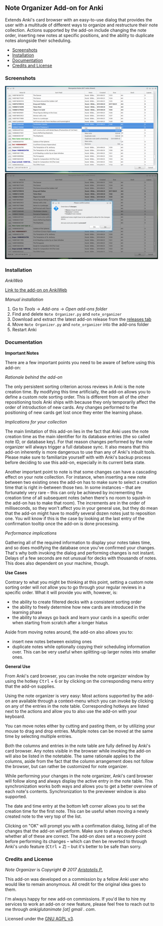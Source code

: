 ## Note Organizer Add-on for Anki

Extends Anki's card browser with an easy-to-use dialog that provides the user with a multitude of different ways to organize and restructure their note collection. Actions supported by the add-on include changing the note order, inserting new notes at specific positions, and the ability to duplicate notes alongside their scheduling.

<!-- MarkdownTOC -->

- [Screenshots](#screenshots)
- [Installation](#installation)
- [Documentation](#documentation)
- [Credits and License](#credits-and-license)

<!-- /MarkdownTOC -->

### Screenshots

![](screenshots/organizer1.png)
![](screenshots/organizer2.png)

### Installation

*AnkiWeb*

[Link to the add-on on AnkiWeb]()

*Manual installation*

1. Go to *Tools* -> *Add-ons* -> *Open add-ons folder*
2. Find and delete `Note Organizer.py` and `note_organizer`
3. Download and extract the latest add-on release from the [releases tab](https://github.com/Glutanimate/note-organizer/releases)
4. Move `Note Organizer.py` and `note_organizer` into the add-ons folder
5. Restart Anki

### Documentation

**Important Notes**

There are a few important points you need to be aware of before using this add-on:

*Rationale behind the add-on*

The only persistent sorting criterion across reviews in Anki is the note creation time. By modifying this time artificially, the add-on allows you to define a custom note sorting order. This is different from all of the other repositioning tools Anki ships with because they only temporarily affect the order of introduction of new cards. Any changes performed to the positioning of new cards get lost once they enter the learning phase.

*Implications for your collection*

The main limitation of this add-on lies in the fact that Anki uses the note creation time as the main identifier for its database entries (the so called note ID, or database key). For that reason changes performed by the note organizer will always trigger a full database sync. It also means that this add-on inherently is more dangerous to use than any of Anki's inbuilt tools. Please make sure to familiarize yourself with with Anki's backup process before deciding to use this add-on, especially in its current beta state.

Another important point to note is that some changes can have a cascading effect on your note collection. For instance, when inserting a new note between two existing ones the add-on has to make sure to select a creation time that is right in-between those two. In some instances – that are fortunately very rare – this can only be achieved by incrementing the creation time of all subsequent notes (when there's no room to squish-in the add-on has to make that room). The increments are in the order of milliseconds, so they won't affect you in your general use, but they do mean that the add-on might have to modify several dozen notes just to reposition one. You will know if this is the case by looking at the last entry of the confirmation tooltip once the add-on is done processing.

*Performance implications*

Gathering all of the required information to display your notes takes time, and so does modifying the database once you've confirmed your changes. That's why both invoking the dialog and performing changes is not instant. Delays of a few seconds are not unusual for decks with thousands of notes. This does also dependent on your machine, though.

**Use Cases**

Contrary to what you might be thinking at this point, setting a custom note sorting order will *not* allow you to go through your regular reviews in a specific order. What it will provide you with, however, is:

- the ability to create filtered decks with a consistent sorting order
- the ability to freely determine how new cards are introduced in the learning phase
- the ability to always go back and learn your cards in a specific order when starting from scratch after a longer hiatus

Aside from moving notes around, the add-on also allows you to:

- insert new notes between existing ones
- duplicate notes while optionally copying their scheduling information over. This can be very useful when splitting-up larger notes into smaller ones.

**General Use**

From Anki's card browser, you can invoke the note organizer window by using the hotkey <kbd>Ctrl</kbd> + <kbd>G</kbd> or by clicking on the corresponding menu entry that the add-on supplies.

Using the note organizer is very easy: Most actions supported by the add-on are available through a context-menu which you can invoke by clicking on any of the entries in the note table. Corresponding hotkeys are listed next to the actions and allow you to also use the add-on with your keyboard.

You can move notes either by cutting and pasting them, or by utilizing your mouse to drag and drop entries. Multiple notes can be moved at the same time by selecting multiple entries.

Both the columns and entries in the note table are fully defined by Anki's card browser. Any notes visible in the browser while invoking the add-on will also be listed in the notetable. The same rationale applies to the columns, aside from the fact that the column arrangement does not follow the browser, but can rather be customized for note organizer.

While performing your changes in the note organizer, Anki's card browser will follow along and always display the active entry in the note table. This synchronization works both ways and allows you to get a better overview of each note's contents. Synchronization to the previewer window is also supported.

The date and time entry at the bottom left corner allows you to set the creation time for the first note. This can be useful when moving a newly created note to the very top of the list.

Clicking on "OK" will prompt you with a confirmation dialog, listing all of the changes that the add-on will perform. Make sure to always double-check whether all of these are correct. The add-on *does* set a recovery point before performing its changes – which can then be reverted to through Anki's undo feature (<kbd>Ctrl</kbd> + <kbd>Z</kbd>) – but it's better to be safe than sorry.


### Credits and License

*Note Organizer* is *Copyright © 2017 [Aristotelis P.](https://github.com/Glutanimate)*

This add-on was developed on a commission by a fellow Anki user who would like to remain anonymous. All credit for the original idea goes to them.

I'm always happy for new add-on commissions. If you'd like to hire my services to work an add-on or new feature, please feel free to reach out to me through *ankiglutanimate [αt] gmail . com*.

Licensed under the [GNU AGPL v3](http://www.gnu.de/documents/gpl-3.0.en.html). 